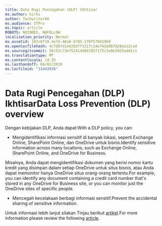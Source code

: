 ```yaml
---
title: Data Rugi Pencegahan (DLP) Ikhtisar
ms.author: kirks
author: Techwriter40
ms.audience: ITPro
ms.topic: article
ROBOTS: NOINDEX, NOFOLLOW
localization_priority: Normal
ms.assetid: 187c6f19-3e7d-48a0-b785-170f578419b9
ms.openlocfilehash: 4c7d9fd144203ff321fc14e762e8b7d28ea12ca4
ms.sourcegitcommit: 56c52c73e752414d66785f175c3a0e2925ad41c1
ms.translationtype: MT
ms.contentlocale: id-ID
ms.lasthandoff: 04/02/2019
ms.locfileid: "31043938"
---
```

# <a name="data-loss-prevention-dlp-overview"></a><span data-ttu-id="630bb-102">Data Rugi Pencegahan (DLP) Ikhtisar</span><span class="sxs-lookup"><span data-stu-id="630bb-102">Data Loss Prevention (DLP) overview</span></span>

<span data-ttu-id="630bb-103">Dengan kebijakan DLP, Anda dapat:</span><span class="sxs-lookup"><span data-stu-id="630bb-103">With a DLP policy, you can:</span></span>

- <span data-ttu-id="630bb-104">Mengidentifikasi informasi sensitif di banyak lokasi, seperti Exchange Online, SharePoint Online, dan OneDrive untuk bisnis.</span><span class="sxs-lookup"><span data-stu-id="630bb-104">Identify sensitive information across many locations, such as Exchange Online, SharePoint Online, and OneDrive for Business.</span></span>


<span data-ttu-id="630bb-105">Misalnya, Anda dapat mengidentifikasi dokumen yang berisi nomor kartu kredit yang disimpan dalam setiap OneDrive untuk situs bisnis, atau Anda dapat memonitor hanya OneDrive situs orang-orang tertentu.</span><span class="sxs-lookup"><span data-stu-id="630bb-105">For example, you can identify any document containing a credit card number that's stored in any OneDrive for Business site, or you can monitor just the OneDrive sites of specific people.</span></span>

- <span data-ttu-id="630bb-106">Mencegah kecelakaan berbagi informasi sensitif.</span><span class="sxs-lookup"><span data-stu-id="630bb-106">Prevent the accidental sharing of sensitive information.</span></span>


<span data-ttu-id="630bb-107">Untuk informasi lebih lanjut silakan Tinjau berikut [artikel](https://docs.microsoft.com/en-us/office365/securitycompliance/data-loss-prevention-policies).</span><span class="sxs-lookup"><span data-stu-id="630bb-107">For more information please review the following [article](https://docs.microsoft.com/en-us/office365/securitycompliance/data-loss-prevention-policies).</span></span>

